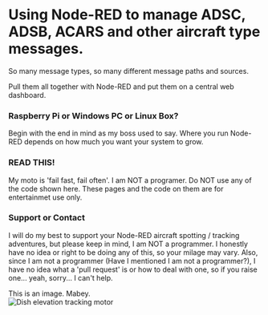 # Using Node-RED to manage ADSC, ADSB, ACARS and other aircraft type messages.

So many message types, so many different message paths and sources.

Pull them all together with Node-RED and put them on a central web dashboard.

### Raspberry Pi or Windows PC or Linux Box?

Begin with the end in mind as my boss used to say. Where you run Node-RED depends on how much you want your system to grow.

###  READ THIS!

My moto is 'fail fast, fail often'. I am NOT a programer. Do NOT use any of the code shown here. These pages and the code on them are for entertainmet use only.

### Support or Contact

I will do my best to support your Node-RED aircraft spotting / tracking adventures, but please keep in mind, I am NOT a programmer. I honestly have no idea or right to be doing any of this, so your milage may vary. Also, since I am not a programmer (Have I mentioned I am not a programmer?), I have no idea what a 'pull request' is or how to deal with one, so if you raise one... yeah, sorry... I can't help.

This is an image. Mabey.   
![Dish elevation tracking motor](blob/main/linear%20actuator.PNG)